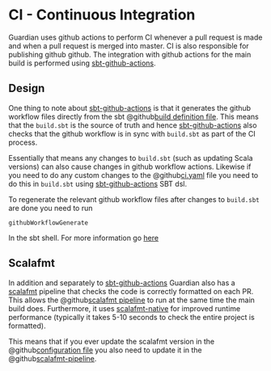 # CI - Continuous Integration

Guardian uses github actions to perform CI whenever a pull request is made and when a pull request is merged into
master. CI is also responsible for publishing github github. The integration with github actions for the main build is
performed using [sbt-github-actions][sbt-github-actions-link].

## Design

One thing to note about [sbt-github-actions][sbt-github-actions-link] is that it generates the github workflow files
directly from the sbt @github[build definition file](/build.sbt).
This means that the `build.sbt` is the source of truth and hence [sbt-github-actions][sbt-github-actions-link] also
checks that the github workflow is in sync with `build.sbt` as part of the CI process.

Essentially that means any changes to `build.sbt` (such as updating Scala versions) can also cause changes in github
workflow actions. Likewise if you need to do any custom changes to
the @github[ci.yaml](/.github/workflows/ci.yml) file you need to do this in `build.sbt` using
[sbt-github-actions][sbt-github-actions-link] SBT dsl.

To regenerate the relevant github workflow files after changes to `build.sbt` are done you need to run

```
githubWorkflowGenerate
```

In the sbt shell. For more information go [here](https://github.com/djspiewak/sbt-github-actions#generative-plugin)

## Scalafmt

In addition and separately to [sbt-github-actions][sbt-github-actions-link] Guardian also has
a [scalafmt][scalafmt-link] pipeline that checks the code is correctly formatted on each PR. This allows the
@github[scalafmt pipeline](/.github/workflows/format.yml) to run at the same time the main build 
does. Furthermore, it uses [scalafmt-native](https://scalameta.org/scalafmt/docs/installation.html#native-image) for
improved runtime performance (typically it takes 5-10 seconds to check the entire project is formatted).

This means that if you ever update the scalafmt version in
the @github[configuration file](/.scalafmt.conf#L1) you also need to update it in the
@github[scalafmt-pipeline](/.github/workflows/format.yml#L26).

[sbt-github-actions-link]: https://github.com/djspiewak/sbt-github-actions
[scalafmt-link]: https://scalameta.org/scalafmt/
